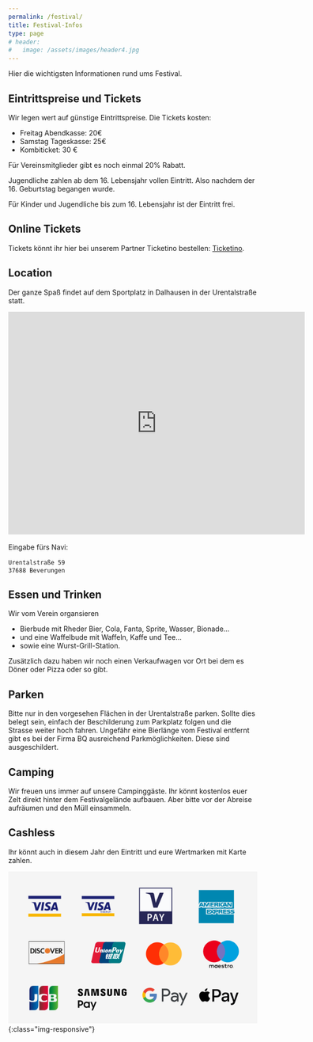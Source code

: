 ```yaml
---
permalink: /festival/
title: Festival-Infos
type: page
# header:
#   image: /assets/images/header4.jpg
---
```


Hier die wichtigsten Informationen rund ums Festival.

<!-- ![Logo]({{site.url}}{{site.baseurl}}/assets/images/logo_vermuku.png) -->

<!-- Download folgt, wenn die Zeiten fest stehen. -->

## Eintrittspreise und Tickets

Wir legen wert auf günstige Eintrittspreise. Die Tickets kosten:

- Freitag Abendkasse: 20€
- Samstag Tageskasse: 25€
- Kombiticket: 30 €

Für Vereinsmitglieder gibt es noch einmal 20% Rabatt.

Jugendliche zahlen ab dem 16. Lebensjahr vollen Eintritt. Also nachdem der 16. Geburtstag begangen wurde.

Für Kinder und Jugendliche bis zum 16. Lebensjahr ist der Eintritt frei.

## Online Tickets

Tickets könnt ihr hier bei unserem Partner Ticketino bestellen: [Ticketino](https://www.ticketino.com/de/event/20-t-mania-2025/198559).

<!-- Auch wenn es auf jeden Fall genügend Tageskasse gibt, hier ein Link zu unserem Ticket-Partner zum Vorverkauf:  -->

<!-- <a href='https://www.ticketino.com/de/Event/T-Mania-Open-Air-Festival/95589'><img src="http://cockpitv2.ticketino.com/imagesnew/de/button_kaufen_02.png" alt="Tickets bei TICKETINO" border="0"/> </a> -->

<!-- Es gibt nur Tickets an der Tageskasse. Ein Online Vorverkauf findet nicht statt. Die Gebühren und das Port können wir uns sparen und statt dessen ein Bier mehr trinken. Es kommt jeder rein, versprochen. -->

## Location

Der ganze Spaß findet auf dem Sportplatz in Dalhausen in der Urentalstraße statt.

<iframe src="https://www.google.com/maps/embed?pb=!1m18!1m12!1m3!1d1238.3358029232982!2d9.287349976860535!3d51.629224513037954!2m3!1f0!2f0!3f0!3m2!1i1024!2i768!4f13.1!3m3!1m2!1s0x47bb1d4b8793a981%3A0xd293ba92abe44a21!2sSportplatz!5e0!3m2!1sen!2sde!4v1749041580232!5m2!1sen!2sde" width="600" height="450" style="border:0;" allowfullscreen="" loading="lazy" referrerpolicy="no-referrer-when-downgrade"></iframe>

Eingabe fürs Navi:

```
Urentalstraße 59
37688 Beverungen
```

## Essen und Trinken

Wir vom Verein organsieren

- Bierbude mit Rheder Bier, Cola, Fanta, Sprite, Wasser, Bionade...
- und eine Waffelbude mit Waffeln, Kaffe und Tee...
- sowie eine Wurst-Grill-Station.

Zusätzlich dazu haben wir noch einen Verkaufwagen vor Ort bei dem es Döner oder Pizza oder so gibt.

## Parken

Bitte nur in den vorgesehen Flächen in der Urentalstraße parken. Sollte dies belegt sein, einfach der Beschilderung zum Parkplatz folgen und die Strasse weiter hoch fahren. Ungefähr eine Bierlänge vom Festival entfernt gibt es bei der Firma BQ ausreichend Parkmöglichkeiten. Diese sind ausgeschildert.

## Camping

Wir freuen uns immer auf unsere Campinggäste. Ihr könnt kostenlos euer Zelt direkt hinter dem Festivalgelände aufbauen. Aber bitte vor der Abreise aufräumen und den Müll einsammeln.

## Cashless

Ihr könnt auch in diesem Jahr den Eintritt und eure Wertmarken mit Karte zahlen.
<!-- Da wir in Dalhausen leider immer noch keinen funktionierenden Geldautomaten haben, könnt ihr -->

![cashless](/assets/images/cashless.png){:class="img-responsive"}

